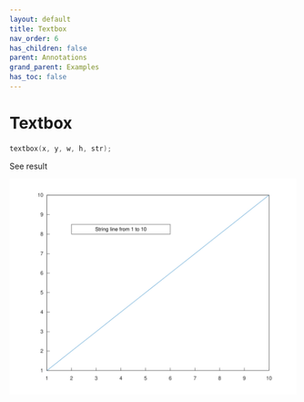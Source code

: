 ```yaml
---
layout: default
title: Textbox
nav_order: 6
has_children: false
parent: Annotations
grand_parent: Examples
has_toc: false
---
```

# Textbox

```cpp
textbox(x, y, w, h, str);
```


See result

[![example_textbox_1](textbox/textbox_1.svg)](https://github.com/alandefreitas/matplotplusplus/blob/master/examples/annotations/textbox/textbox_1.cpp)





